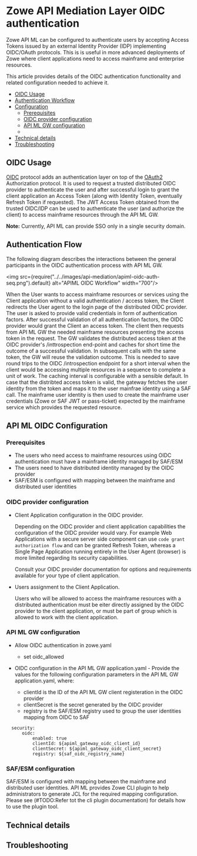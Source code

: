 # Zowe API Mediation Layer OIDC authentication

Zowe API ML can be configured to authenticate users by accepting Access Tokens issued by an external Identity Provider (IDP) implementing OIDC/OAuth protocols.
This is is useful in more advanced deployments of Zowe where client applications need to access mainframe and enterprise resources.  

This article provides details of the OIDC authentication functionality and related configuration needed to achieve it.

- [OIDC Usage](#oidc-usage)
- [Authentication Workflow](#authentication-flow)
- [Configuration](#api-ml-oidc-configuration)
    * [Prerequisites](#prerequisites)
    * [OIDC provider configuration](#oidc-provider-configuration)
    * [API ML GW configuration](#api-ml-gw-configuration)
    * 
- [Technical details](#technical-details)
- [Troubleshooting](#troubleshooting)

## OIDC Usage
[OIDC](https://openid.net/specs/openid-connect-core-1_0.html) protocol adds an authentication layer on top of the [OAuth2](https://www.rfc-editor.org/rfc/rfc6749) Authorization protocol. 
It is used to request a trusted distributed OIDC provider to authenticate the user and after successful login to grant the client application an Access Token (along with Identity Token, eventually Refresh Token if requested).
The JWT Access Token obtained from the trusted OIDC/IDP can be used to authenticate the user (and authorize the client) to access mainframe resources through the API ML GW.

**Note:** Currently, API ML can provide SSO only in a single security domain.

## Authentication Flow
The following diagram describes the interactions between the general participants in the OIDC authentication process with API ML GW.

<img src={require("../../images/api-mediation/apiml-oidc-auth-seq.png").default} alt="APIML OIDC Workflow" width="700"/>

When the User wants to access mainframe resources or services using the Client application without a valid authentication / access token, 
the Client redirects the User agent to the login page of the distributed OIDC provider. The user is asked to provide valid credentials in form of authentication factors.
After successful validation of all authentication factors, the OIDC provider would grant the Client an access token. 
The client then requests from API ML GW the needed mainframe resources presenting the access token in the request.
The GW validates the distributed access token at the OIDC provider's /inttrospection end-point and caches for short time the outcome of a successful validation.
In subsequent calls with the same token, the GW will reuse the validation outcome. This is needed to save round trips to the OIDC /introspection endpoint 
for a short interval when the client would be accessing multiple resources in a sequence to complete a unit of work. The caching interval is configurable with a sensible default. 
In case that the distribted access token is valid, the gateway fetches the user identity from the token and maps it to the user mainfrae identity using a SAF call.
The mainframe user identity is then used to create the mainframe user credentials (Zowe or SAF JWT or pass-ticket) expected by the mainframe service which provides the requested resource.

## API ML OIDC Configuration

### Prerequisites

- The users who need access to mainframe resources using OIDC authentication must have a mainframe identity managed by SAF/ESM
- The users need to have distributed identity managed by the OIDC provider  
- SAF/ESM is configured with mapping between the mainframe and distributed user identities
  
### OIDC provider configuration

- Client Application configuration in the OIDC provider. 

  Depending on the OIDC provider and client application capabilities the configuration of the OIDC provider would vary.
For example Web Applications with a secure server side component can use `code grant authorization flow` and can be granted Refresh Token, whereas a Single Page Application running entirely in the User Agent (browser) is more limited regarding its security capabilities.  

  Consult your OIDC provider documentation for options and requirements available for your type of client application. 

- Users assignment to the Client Application.

  Users who will be allowed to access the mainframe resources with a distributed authentication must be eiter directly assigned by the OIDC provider to the client application,
or must be part of group which is allowed to work with the client application.     

### API ML GW configuration
* Allow OIDC authentication in zowe.yaml
  * set oidc_allowed

* OIDC configuration in the API ML GW application.yaml - Provide the values for the following configuration parameters in the API ML GW application.yaml, where:
  - clientId is the ID of the API ML GW client registeration in the OIDC provider
  - clientSecret is the secret generated by the OIDC provider
  - registry is the SAF/ESM registry used to group the user identities mapping from OIDC to SAF
```
  security:
      oidc:
          enabled: true
          clientId: ${apiml_gateway_oidc_client_id}
          clientSecret: ${apiml_gateway_oidc_client_secret}
          registry: ${saf_oidc_registry_name} 
```

### SAF/ESM configuration

SAF/ESM is configured with mapping between the mainframe and distributed user identities. API ML provides Zowe CLI plugin to help administrators to generate JCL for the required mapping configuration. 
Please see (#TODO:Refer tot the cli plugin documentation) for details how to use the plugin tool.

## Technical details

## Troubleshooting
